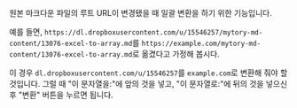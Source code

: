 원본 마크다운 파일의 루트 URL이 변경됐을 때 일괄 변환을 하기 위한 기능입니다.

예를 들면, `https://dl.dropboxusercontent.com/u/15546257/mytory-md-content/13076-excel-to-array.md`를
`https://example.com/mytory-md-content/13076-excel-to-array.md`로 옮겼다고 가정해 봅시다.

이 경우 `dl.dropboxusercontent.com/u/15546257`를 `example.com`로 변환해 줘야 할 것입니다.
그럴 때 "이 문자열을:"에 앞의 것을 넣고, "이 문자열로:"에 뒤의 것을 넣으신 후 "변환" 버튼을
누르면 됩니다.